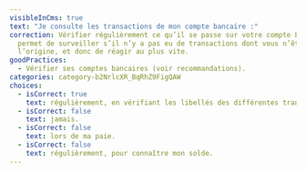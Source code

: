 ```yaml
---
visibleInCms: true
text: "Je consulte les transactions de mon compte bancaire :"
correction: Vérifier régulièrement ce qu’il se passe sur votre compte bancaire
  permet de surveiller s’il n’y a pas eu de transactions dont vous n’êtes pas à
  l’origine, et donc de réagir au plus vite.
goodPractices:
  - Vérifier ses comptes bancaires (voir recommandations).
categories: category-b2NrlcXR_BqRhZ9FigQAW
choices:
  - isCorrect: true
    text: régulièrement, en vérifiant les libellés des différentes transactions.
  - isCorrect: false
    text: jamais.
  - isCorrect: false
    text: lors de ma paie.
  - isCorrect: false
    text: régulièrement, pour connaître mon solde.
---
```

